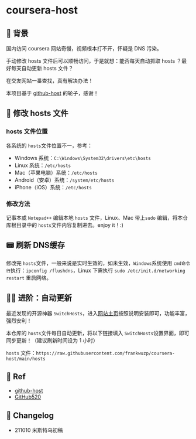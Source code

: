 # coursera-host

## 👀 背景

国内访问 coursera 网站奇慢，视频根本打不开，怀疑是 DNS 污染。

手动修改 hosts 文件后可以顺畅访问，于是就想：能否每天自动抓取 hosts ？最好每天自动更新 hosts 文件？

在交友网站一番查找，真有解决办法！

本项目基于 [github-host](https://github.com/jianboy/github-host) 的轮子，感谢！

## 🚀 修改 hosts 文件

### hosts 文件位置

各系统的 `hosts`文件位置不一，参考：

- Windows 系统：`C:\Windows\System32\drivers\etc\hosts`
- Linux 系统：`/etc/hosts`
- Mac（苹果电脑）系统：`/etc/hosts`
- Android（安卓）系统：`/system/etc/hosts`
- iPhone（iOS）系统：`/etc/hosts`

### 修改方法

记事本或 `Notepad++` 编辑本地 `hosts` 文件，Linux、Mac 带上`sudo` 编辑，将本仓库根目录中的 `hosts`文件内容复制进去。enjoy it！:)

## 📟 刷新 DNS缓存

修改完 `hosts`文件，一般来说是实时生效的，如未生效，`Windows`系统使用 `cmd命令行`执行：`ipconfig /flushdns`，Linux 下需执行 `sudo /etc/init.d/networking restart` 重启网络。

## 👨‍💻 进阶：自动更新

最近发现的开源神器 `SwitchHosts`，进入[网站主页](https://swh.app/zh/)按照说明安装即可，功能丰富，强烈安利！

本仓库的 `hosts`文件每日自动更新，将以下链接填入 `SwitchHosts`设置界面，即可同步更新！（建议刷新时间设为 1 小时）

`hosts` 文件：`https://raw.githubusercontent.com/frankwuzp/coursera-host/main/hosts`

## 💌 Ref

- [github-host](https://github.com/jianboy/github-host)
- [GitHub520](https://github.com/521xueweihan/GitHub520#readme)

## 📖 Changelog

- 211010 米斯特乌初稿

